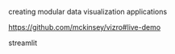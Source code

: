 
creating modular data visualization applications

https://github.com/mckinsey/vizro#live-demo

streamlit